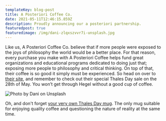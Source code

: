 ```yaml
---
templateKey: blog-post
title: A Posteriori Coffee Co.
date: 2021-05-11T12:46:15.859Z
description: Proudly announcing our a posteriori partnership.
featuredpost: true
featuredimage: /img/dani-zlqxszvvr7i-unsplash.jpg
---
```

Like us, A Posteriori Coffee Co. believe that if more people were exposed to the joys of philosophy the world would be a better place. For that reason, every purchase you make with A Posteriori Coffee helps fund great organizations and educational programs dedicated to doing just that; exposing more people to philosophy and critical thinking. On top of that, their coffee is so good it simply must be experienced. So head on over to [their site](https://aposterioricoffee.com/), and remember to check out their special Thales Day sale on the 28th of May. You won’t get through Hegel without a good cup of coffee.

![Photo by <a href="https://unsplash.com/@frokz?utm_source=unsplash&utm_medium=referral&utm_content=creditCopyText">Dani</a> on <a href="https://unsplash.com/s/photos/coffee?utm_source=unsplash&utm_medium=referral&utm_content=creditCopyText">Unsplash</a>   ](/img/dani-zlqxszvvr7i-unsplash.jpg "Photo by Dani on Unsplash")

Oh, and don't forget [your very own Thales Day mug](https://www.thalesday.com/info). The only mug suitable for enjoying quality coffee and questioning the nature of reality at the same time.